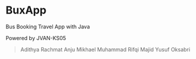 # BuxApp
Bus Booking Travel App with Java

Powered by JVAN-KS05
> Adithya Rachmat
> Anju Mikhael
> Muhammad Rifqi Majid
> Yusuf Oksabri
